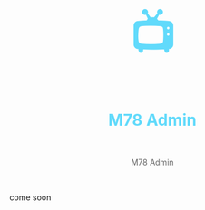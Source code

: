<h1 align="center" style="font-size: 80px;color:#61dafb">📺</h1>
<h1 align="center" style="color: #61dafb;">M78 Admin</h1>

<br>

<p align="center" style="color:#666">M78 Admin</p>

<br>

come soon

<br />

